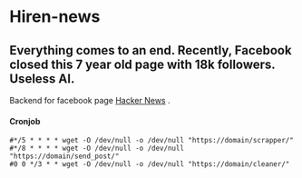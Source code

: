 # Hiren-news 

## Everything comes to an end. Recently, Facebook closed this 7 year old page with 18k followers. Useless AI.


Backend for facebook page [Hacker News](https://www.facebook.com/hn.hiren.news) .

#### Cronjob
```
#*/5 * * * * wget -O /dev/null -o /dev/null "https://domain/scrapper/"
#*/8 * * * * wget -O /dev/null -o /dev/null "https://domain/send_post/"
#0 0 */3 * * wget -O /dev/null -o /dev/null "https://domain/cleaner/"
```
